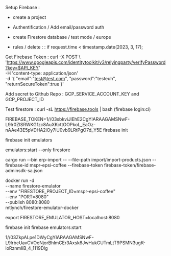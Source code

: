 
Setup Firebase : 
- create a project
- Authentification / Add email/password auth

- create Firestore database / test mode / europe
- rules / delete : 
    : if
  request.time < timestamp.date(2023, 3, 17);
    
Get Firebase Token : 
curl -X POST \  'https://www.googleapis.com/identitytoolkit/v3/relyingparty/verifyPassword?key=$API_KEY' \
  -H 'content-type: application/json' \
  -d '{ "email":"test@test.com", "password":"testeuh", "returnSecureToken":true }'

Add secret to Github Repo : 
GCP_SERVICE_ACCOUNT_KEY and GCP_PROJECT_ID





Test firestore : 
curl -sL https://firebase.tools | bash
(firebase login:ci)

FIREBASE_TOKEN=1//03sbkviJIEhE2CgYIARAAGAMSNwF-L9Ir0ZlSRWKGfzc8AuXKcttOOPkoL_EaOz-nAAe43E5pVDHA2iOy7iU0vb9LRtPgO7d_Y5E
firebase init

firebase init emulators 


emulators:start --only firestore


cargo run --bin erp-import -- --file-path import/import-products.json --firebase-id mspr-epsi-coffee --firebase-token firebase-token/firebase-adminsdk-sa.json

docker run -d \
  --name firestore-emulator \
  --env "FIRESTORE_PROJECT_ID=mspr-epsi-coffee" \
  --env "PORT=8080" \
  --publish 8080:8080 \
  mtlynch/firestore-emulator-docker

export FIRESTORE_EMULATOR_HOST=localhost:8080
<!-- export FIRESTORE_PROJECT_ID="mspr-epsi-coffee
export PROJECT_ID="mspr-epsi-coffee
export GOOGLE_APPLICATION_CREDENTIALS=firebase-token/firebase-adminsdk-sa.json -->


firebase init
firebase emulators:start

1//03ZkpALpe1DWyCgYIARAAGAMSNwF-L9IrbcUavCVOeNjorBhlmCEr3Axsk6JwHukGUTmLtT9PSMN3ugK-loRznmIiB_4_1119Dlg